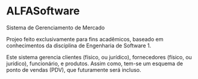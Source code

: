 # ALFASoftware


Sistema de Gerenciamento de Mercado 

Projeo feito exclusivamente para fins acadêmicos, baseado em conhecimentos da disciplina de Engenharia de Software 1.

Este sistema gerencia clientes (físico, ou jurídico), fornecedores (físico, ou jurídico), funcionário, e produtos.
Assim como, tem-se um esquema de ponto de vendas (PDV), que futuramente será incluso.
